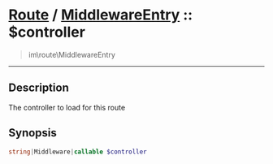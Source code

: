 # [Route](route.md) / [MiddlewareEntry](route-MiddlewareEntry.md) :: $controller
 > im\route\MiddlewareEntry
____

## Description
The controller to load for this route

## Synopsis
```php
string|Middleware|callable $controller
```

